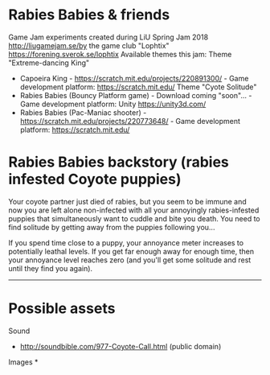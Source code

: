 # Rabies Babies & friends
Game Jam experiments created during LiU Spring Jam 2018 http://liugamejam.se/by the game club "Lophtix" https://forening.sverok.se/lophtix 
Available themes this jam:
Theme "Extreme-dancing King"
 * Capoeira King - https://scratch.mit.edu/projects/220891300/  - Game development platform: https://scratch.mit.edu/
Theme "Cyote Solitude"
 * Rabies Babies (Bouncy Platform game) - Download coming "soon"... - Game development platform: Unity https://unity3d.com/
 * Rabies Babies (Pac-Maniac shooter) - https://scratch.mit.edu/projects/220773648/ - Game development platform: https://scratch.mit.edu/

# Rabies Babies backstory (rabies infested Coyote puppies)
Your coyote partner just died of rabies, but you seem to be immune and now you are left alone non-infected with all your annoyingly rabies-infested puppies that simultaneously want to cuddle and bite you death. You need to find solitude by getting away from the puppies following you...

If you spend time close to a puppy, your annoyance meter increases to potentially leathal levels. If you get far enough away for enough time, then your annoyance level reaches zero (and you'll get some solitude and rest until they find you again).

------

# Possible assets
Sound
* http://soundbible.com/977-Coyote-Call.html (public domain)

Images
* 
